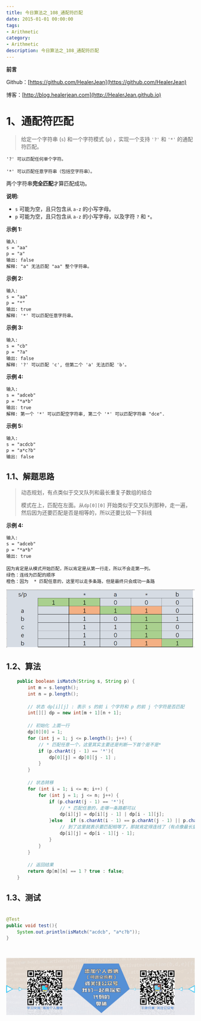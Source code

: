 ```yaml
---
title: 今日算法之_108_通配符匹配
date: 2015-01-01 00:00:00
tags: 
- Arithmetic
category: 
- Arithmetic
description: 今日算法之_108_通配符匹配
---
```


**前言**     

 Github：[https://github.com/HealerJean](https://github.com/HealerJean)         

 博客：[http://blog.healerjean.com](http://HealerJean.github.io)          



# 1、通配符匹配
> 给定一个字符串 (`s`) 和一个字符模式 (`p`) ，实现一个支持 `'?'` 和 `'*'` 的通配符匹配。



```
'?' 可以匹配任何单个字符。

'*' 可以匹配任意字符串（包括空字符串）。
```

两个字符串**完全匹配**才算匹配成功。

**说明:**

- `s` 可能为空，且只包含从 `a-z` 的小写字母。
- `p` 可能为空，且只包含从 `a-z` 的小写字母，以及字符 `?` 和 `*`。

**示例 1:**

```
输入:
s = "aa"
p = "a"
输出: false
解释: "a" 无法匹配 "aa" 整个字符串。
```

**示例 2:**

```
输入:
s = "aa"
p = "*"
输出: true
解释: '*' 可以匹配任意字符串。
```

**示例 3:**

```
输入:
s = "cb"
p = "?a"
输出: false
解释: '?' 可以匹配 'c', 但第二个 'a' 无法匹配 'b'。
```

**示例 4:**

```
输入:
s = "adceb"
p = "*a*b"
输出: true
解释: 第一个 '*' 可以匹配空字符串, 第二个 '*' 可以匹配字符串 "dce".
```

**示例 5:**

```
输入:
s = "acdcb"
p = "a*c?b"
输出: false
```



## 1.1、解题思路 

> 动态规划，有点类似于交叉队列和最长重复子数组的结合     
>
> 模式在上，匹配在左面。从`dp[0][0]` 开始类似于交叉队列那种，走一遍，然后因为还要匹配是否是相等的，所以还要比较一下斜线

**示例 4:**

```
输入:
s = "adceb"
p = "*a*b"
输出: true  

因为肯定是从模式开始匹配，所以肯定是从第一行走，所以不会走第一列。
绿色：连线为匹配的顺序   
橙色：因为  * 匹配任意的，这里可以走多条路，但是最终只会成功一条路
```



![image-20200707172350605](https://raw.githubusercontent.com/HealerJean/HealerJean.github.io/master/blogImages/image-20200707172350605.png)





## 1.2、算法

```java
    public boolean isMatch(String s, String p) {
        int m = s.length();
        int n = p.length();

        // 状态 dp[i][j] : 表示 s 的前 i 个字符和 p 的前 j 个字符是否匹配
        int[][] dp = new int[m + 1][n + 1];

        // 初始化 上面一行
        dp[0][0] = 1;
        for (int j = 1; j <= p.length(); j++) {
            // * 匹配任意一个，这里其实主要还是判断一下首个是不是*
            if (p.charAt(j - 1) == '*'){
                dp[0][j] = dp[0][j - 1] ;
            }
        }

        // 状态转移
        for (int i = 1; i <= m; i++) {
            for (int j = 1; j <= n; j++) {
                if (p.charAt(j - 1) == '*'){
                    // * 匹配任意的，走哪一条路都可以
                    dp[i][j] = dp[i][j - 1] | dp[i - 1][j];
                }else   if (s.charAt(i - 1) == p.charAt(j - 1) || p.charAt(j - 1) == '?') {
                    // 到了这里就表示要匹配相等了，那就肯定得连线了（有点像最长重复子数组）。
                    dp[i][j] = dp[i - 1][j - 1];
                }
            }
        }

        // 返回结果
        return dp[m][n] == 1 ? true : false;
    }
```




## 1.3、测试 

```java

@Test
public void test(){
    System.out.println(isMatch("acdcb", "a*c?b"));
}
```



​          

![ContactAuthor](https://raw.githubusercontent.com/HealerJean/HealerJean.github.io/master/assets/img/artical_bottom.jpg)



<link rel="stylesheet" href="https://unpkg.com/gitalk/dist/gitalk.css">

<script src="https://unpkg.com/gitalk@latest/dist/gitalk.min.js"></script> 
<div id="gitalk-container"></div>    
 <script type="text/javascript">
    var gitalk = new Gitalk({
		clientID: `1d164cd85549874d0e3a`,
		clientSecret: `527c3d223d1e6608953e835b547061037d140355`,
		repo: `HealerJean.github.io`,
		owner: 'HealerJean',
		admin: ['HealerJean'],
		id: '1N4vwa8zH5ejSk7i',
    });
    gitalk.render('gitalk-container');
</script> 
